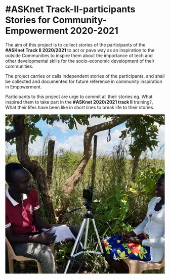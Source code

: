 # #ASKnet Track-II-participants Stories for Community-Empowerment 2020-2021
The aim of this project is to collect stories of the participants of the **#ASKnet Track II 2020/2021** to act or pave way as an inspiration to the outside Communities to inspire them about the importance of tech and other developmental skills for the socio-economic development of their communities.


The project carries or calls independent stories of the participants, and shall be collected and documented for future reference in community inspiration in Empowerment.

Participants to this project are urge to commit all their stories eg. What inspired them to take part in the **#ASKnet 2020/2021 track ll** training?, What their lifes have been like in short lines to break life to their stories.


![](assets/images/story6.jpg)
